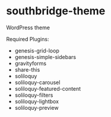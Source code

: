 southbridge-theme
=================

WordPress theme

Required Plugins:

* genesis-grid-loop
* genesis-simple-sidebars
* gravityforms
* share-this
* soliloquy
* soliloquy-carousel
* soliloquy-featured-content
* soliloquy-filters
* soliloquy-lightbox
* soliloquy-preview
